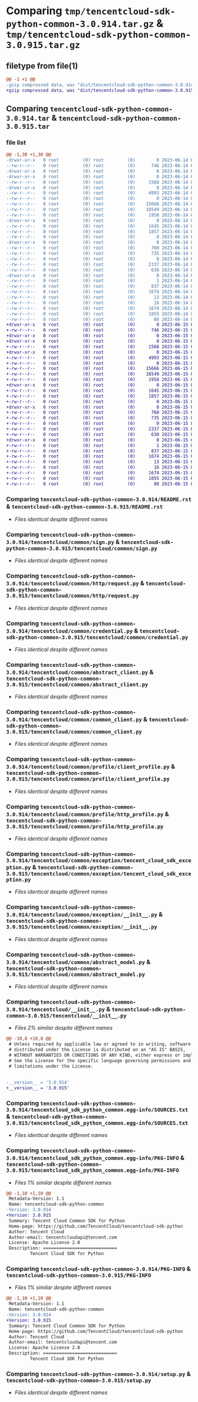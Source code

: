 # Comparing `tmp/tencentcloud-sdk-python-common-3.0.914.tar.gz` & `tmp/tencentcloud-sdk-python-common-3.0.915.tar.gz`

## filetype from file(1)

```diff
@@ -1 +1 @@
-gzip compressed data, was "dist/tencentcloud-sdk-python-common-3.0.914.tar", last modified: Wed Jun 14 00:23:15 2023, max compression
+gzip compressed data, was "dist/tencentcloud-sdk-python-common-3.0.915.tar", last modified: Thu Jun 15 00:22:18 2023, max compression
```

## Comparing `tencentcloud-sdk-python-common-3.0.914.tar` & `tencentcloud-sdk-python-common-3.0.915.tar`

### file list

```diff
@@ -1,30 +1,30 @@
-drwxr-xr-x   0 root         (0) root         (0)        0 2023-06-14 00:23:15.000000 tencentcloud-sdk-python-common-3.0.914/
--rw-r--r--   0 root         (0) root         (0)      746 2023-06-14 00:23:15.000000 tencentcloud-sdk-python-common-3.0.914/README.rst
-drwxr-xr-x   0 root         (0) root         (0)        0 2023-06-14 00:23:15.000000 tencentcloud-sdk-python-common-3.0.914/tencentcloud/
-drwxr-xr-x   0 root         (0) root         (0)        0 2023-06-14 00:23:15.000000 tencentcloud-sdk-python-common-3.0.914/tencentcloud/common/
--rw-r--r--   0 root         (0) root         (0)     1568 2023-06-14 00:23:15.000000 tencentcloud-sdk-python-common-3.0.914/tencentcloud/common/sign.py
-drwxr-xr-x   0 root         (0) root         (0)        0 2023-06-14 00:23:15.000000 tencentcloud-sdk-python-common-3.0.914/tencentcloud/common/http/
--rw-r--r--   0 root         (0) root         (0)     4993 2023-06-14 00:23:15.000000 tencentcloud-sdk-python-common-3.0.914/tencentcloud/common/http/request.py
--rw-r--r--   0 root         (0) root         (0)        0 2023-06-14 00:23:15.000000 tencentcloud-sdk-python-common-3.0.914/tencentcloud/common/http/__init__.py
--rw-r--r--   0 root         (0) root         (0)    15666 2023-06-14 00:23:15.000000 tencentcloud-sdk-python-common-3.0.914/tencentcloud/common/credential.py
--rw-r--r--   0 root         (0) root         (0)    18549 2023-06-14 00:23:15.000000 tencentcloud-sdk-python-common-3.0.914/tencentcloud/common/abstract_client.py
--rw-r--r--   0 root         (0) root         (0)     1958 2023-06-14 00:23:15.000000 tencentcloud-sdk-python-common-3.0.914/tencentcloud/common/common_client.py
-drwxr-xr-x   0 root         (0) root         (0)        0 2023-06-14 00:23:15.000000 tencentcloud-sdk-python-common-3.0.914/tencentcloud/common/profile/
--rw-r--r--   0 root         (0) root         (0)     1645 2023-06-14 00:23:15.000000 tencentcloud-sdk-python-common-3.0.914/tencentcloud/common/profile/client_profile.py
--rw-r--r--   0 root         (0) root         (0)     1857 2023-06-14 00:23:15.000000 tencentcloud-sdk-python-common-3.0.914/tencentcloud/common/profile/http_profile.py
--rw-r--r--   0 root         (0) root         (0)        0 2023-06-14 00:23:15.000000 tencentcloud-sdk-python-common-3.0.914/tencentcloud/common/profile/__init__.py
-drwxr-xr-x   0 root         (0) root         (0)        0 2023-06-14 00:23:15.000000 tencentcloud-sdk-python-common-3.0.914/tencentcloud/common/exception/
--rw-r--r--   0 root         (0) root         (0)      760 2023-06-14 00:23:15.000000 tencentcloud-sdk-python-common-3.0.914/tencentcloud/common/exception/tencent_cloud_sdk_exception.py
--rw-r--r--   0 root         (0) root         (0)      735 2023-06-14 00:23:15.000000 tencentcloud-sdk-python-common-3.0.914/tencentcloud/common/exception/__init__.py
--rw-r--r--   0 root         (0) root         (0)        0 2023-06-14 00:23:15.000000 tencentcloud-sdk-python-common-3.0.914/tencentcloud/common/__init__.py
--rw-r--r--   0 root         (0) root         (0)     2337 2023-06-14 00:23:15.000000 tencentcloud-sdk-python-common-3.0.914/tencentcloud/common/abstract_model.py
--rw-r--r--   0 root         (0) root         (0)      630 2023-06-14 00:23:15.000000 tencentcloud-sdk-python-common-3.0.914/tencentcloud/__init__.py
-drwxr-xr-x   0 root         (0) root         (0)        0 2023-06-14 00:23:15.000000 tencentcloud-sdk-python-common-3.0.914/tencentcloud_sdk_python_common.egg-info/
--rw-r--r--   0 root         (0) root         (0)        1 2023-06-14 00:23:15.000000 tencentcloud-sdk-python-common-3.0.914/tencentcloud_sdk_python_common.egg-info/dependency_links.txt
--rw-r--r--   0 root         (0) root         (0)      837 2023-06-14 00:23:15.000000 tencentcloud-sdk-python-common-3.0.914/tencentcloud_sdk_python_common.egg-info/SOURCES.txt
--rw-r--r--   0 root         (0) root         (0)     1674 2023-06-14 00:23:15.000000 tencentcloud-sdk-python-common-3.0.914/tencentcloud_sdk_python_common.egg-info/PKG-INFO
--rw-r--r--   0 root         (0) root         (0)       13 2023-06-14 00:23:15.000000 tencentcloud-sdk-python-common-3.0.914/tencentcloud_sdk_python_common.egg-info/top_level.txt
--rw-r--r--   0 root         (0) root         (0)       16 2023-06-14 00:23:15.000000 tencentcloud-sdk-python-common-3.0.914/tencentcloud_sdk_python_common.egg-info/requires.txt
--rw-r--r--   0 root         (0) root         (0)     1674 2023-06-14 00:23:15.000000 tencentcloud-sdk-python-common-3.0.914/PKG-INFO
--rw-r--r--   0 root         (0) root         (0)     1055 2023-06-14 00:23:15.000000 tencentcloud-sdk-python-common-3.0.914/setup.py
--rw-r--r--   0 root         (0) root         (0)       88 2023-06-14 00:23:15.000000 tencentcloud-sdk-python-common-3.0.914/setup.cfg
+drwxr-xr-x   0 root         (0) root         (0)        0 2023-06-15 00:22:18.000000 tencentcloud-sdk-python-common-3.0.915/
+-rw-r--r--   0 root         (0) root         (0)      746 2023-06-15 00:22:18.000000 tencentcloud-sdk-python-common-3.0.915/README.rst
+drwxr-xr-x   0 root         (0) root         (0)        0 2023-06-15 00:22:18.000000 tencentcloud-sdk-python-common-3.0.915/tencentcloud/
+drwxr-xr-x   0 root         (0) root         (0)        0 2023-06-15 00:22:18.000000 tencentcloud-sdk-python-common-3.0.915/tencentcloud/common/
+-rw-r--r--   0 root         (0) root         (0)     1568 2023-06-15 00:22:18.000000 tencentcloud-sdk-python-common-3.0.915/tencentcloud/common/sign.py
+drwxr-xr-x   0 root         (0) root         (0)        0 2023-06-15 00:22:18.000000 tencentcloud-sdk-python-common-3.0.915/tencentcloud/common/http/
+-rw-r--r--   0 root         (0) root         (0)     4993 2023-06-15 00:22:18.000000 tencentcloud-sdk-python-common-3.0.915/tencentcloud/common/http/request.py
+-rw-r--r--   0 root         (0) root         (0)        0 2023-06-15 00:22:18.000000 tencentcloud-sdk-python-common-3.0.915/tencentcloud/common/http/__init__.py
+-rw-r--r--   0 root         (0) root         (0)    15666 2023-06-15 00:22:18.000000 tencentcloud-sdk-python-common-3.0.915/tencentcloud/common/credential.py
+-rw-r--r--   0 root         (0) root         (0)    18549 2023-06-15 00:22:18.000000 tencentcloud-sdk-python-common-3.0.915/tencentcloud/common/abstract_client.py
+-rw-r--r--   0 root         (0) root         (0)     1958 2023-06-15 00:22:18.000000 tencentcloud-sdk-python-common-3.0.915/tencentcloud/common/common_client.py
+drwxr-xr-x   0 root         (0) root         (0)        0 2023-06-15 00:22:18.000000 tencentcloud-sdk-python-common-3.0.915/tencentcloud/common/profile/
+-rw-r--r--   0 root         (0) root         (0)     1645 2023-06-15 00:22:18.000000 tencentcloud-sdk-python-common-3.0.915/tencentcloud/common/profile/client_profile.py
+-rw-r--r--   0 root         (0) root         (0)     1857 2023-06-15 00:22:18.000000 tencentcloud-sdk-python-common-3.0.915/tencentcloud/common/profile/http_profile.py
+-rw-r--r--   0 root         (0) root         (0)        0 2023-06-15 00:22:18.000000 tencentcloud-sdk-python-common-3.0.915/tencentcloud/common/profile/__init__.py
+drwxr-xr-x   0 root         (0) root         (0)        0 2023-06-15 00:22:18.000000 tencentcloud-sdk-python-common-3.0.915/tencentcloud/common/exception/
+-rw-r--r--   0 root         (0) root         (0)      760 2023-06-15 00:22:18.000000 tencentcloud-sdk-python-common-3.0.915/tencentcloud/common/exception/tencent_cloud_sdk_exception.py
+-rw-r--r--   0 root         (0) root         (0)      735 2023-06-15 00:22:18.000000 tencentcloud-sdk-python-common-3.0.915/tencentcloud/common/exception/__init__.py
+-rw-r--r--   0 root         (0) root         (0)        0 2023-06-15 00:22:18.000000 tencentcloud-sdk-python-common-3.0.915/tencentcloud/common/__init__.py
+-rw-r--r--   0 root         (0) root         (0)     2337 2023-06-15 00:22:18.000000 tencentcloud-sdk-python-common-3.0.915/tencentcloud/common/abstract_model.py
+-rw-r--r--   0 root         (0) root         (0)      630 2023-06-15 00:22:18.000000 tencentcloud-sdk-python-common-3.0.915/tencentcloud/__init__.py
+drwxr-xr-x   0 root         (0) root         (0)        0 2023-06-15 00:22:18.000000 tencentcloud-sdk-python-common-3.0.915/tencentcloud_sdk_python_common.egg-info/
+-rw-r--r--   0 root         (0) root         (0)        1 2023-06-15 00:22:18.000000 tencentcloud-sdk-python-common-3.0.915/tencentcloud_sdk_python_common.egg-info/dependency_links.txt
+-rw-r--r--   0 root         (0) root         (0)      837 2023-06-15 00:22:18.000000 tencentcloud-sdk-python-common-3.0.915/tencentcloud_sdk_python_common.egg-info/SOURCES.txt
+-rw-r--r--   0 root         (0) root         (0)     1674 2023-06-15 00:22:18.000000 tencentcloud-sdk-python-common-3.0.915/tencentcloud_sdk_python_common.egg-info/PKG-INFO
+-rw-r--r--   0 root         (0) root         (0)       13 2023-06-15 00:22:18.000000 tencentcloud-sdk-python-common-3.0.915/tencentcloud_sdk_python_common.egg-info/top_level.txt
+-rw-r--r--   0 root         (0) root         (0)       16 2023-06-15 00:22:18.000000 tencentcloud-sdk-python-common-3.0.915/tencentcloud_sdk_python_common.egg-info/requires.txt
+-rw-r--r--   0 root         (0) root         (0)     1674 2023-06-15 00:22:18.000000 tencentcloud-sdk-python-common-3.0.915/PKG-INFO
+-rw-r--r--   0 root         (0) root         (0)     1055 2023-06-15 00:22:18.000000 tencentcloud-sdk-python-common-3.0.915/setup.py
+-rw-r--r--   0 root         (0) root         (0)       88 2023-06-15 00:22:18.000000 tencentcloud-sdk-python-common-3.0.915/setup.cfg
```

### Comparing `tencentcloud-sdk-python-common-3.0.914/README.rst` & `tencentcloud-sdk-python-common-3.0.915/README.rst`

 * *Files identical despite different names*

### Comparing `tencentcloud-sdk-python-common-3.0.914/tencentcloud/common/sign.py` & `tencentcloud-sdk-python-common-3.0.915/tencentcloud/common/sign.py`

 * *Files identical despite different names*

### Comparing `tencentcloud-sdk-python-common-3.0.914/tencentcloud/common/http/request.py` & `tencentcloud-sdk-python-common-3.0.915/tencentcloud/common/http/request.py`

 * *Files identical despite different names*

### Comparing `tencentcloud-sdk-python-common-3.0.914/tencentcloud/common/credential.py` & `tencentcloud-sdk-python-common-3.0.915/tencentcloud/common/credential.py`

 * *Files identical despite different names*

### Comparing `tencentcloud-sdk-python-common-3.0.914/tencentcloud/common/abstract_client.py` & `tencentcloud-sdk-python-common-3.0.915/tencentcloud/common/abstract_client.py`

 * *Files identical despite different names*

### Comparing `tencentcloud-sdk-python-common-3.0.914/tencentcloud/common/common_client.py` & `tencentcloud-sdk-python-common-3.0.915/tencentcloud/common/common_client.py`

 * *Files identical despite different names*

### Comparing `tencentcloud-sdk-python-common-3.0.914/tencentcloud/common/profile/client_profile.py` & `tencentcloud-sdk-python-common-3.0.915/tencentcloud/common/profile/client_profile.py`

 * *Files identical despite different names*

### Comparing `tencentcloud-sdk-python-common-3.0.914/tencentcloud/common/profile/http_profile.py` & `tencentcloud-sdk-python-common-3.0.915/tencentcloud/common/profile/http_profile.py`

 * *Files identical despite different names*

### Comparing `tencentcloud-sdk-python-common-3.0.914/tencentcloud/common/exception/tencent_cloud_sdk_exception.py` & `tencentcloud-sdk-python-common-3.0.915/tencentcloud/common/exception/tencent_cloud_sdk_exception.py`

 * *Files identical despite different names*

### Comparing `tencentcloud-sdk-python-common-3.0.914/tencentcloud/common/exception/__init__.py` & `tencentcloud-sdk-python-common-3.0.915/tencentcloud/common/exception/__init__.py`

 * *Files identical despite different names*

### Comparing `tencentcloud-sdk-python-common-3.0.914/tencentcloud/common/abstract_model.py` & `tencentcloud-sdk-python-common-3.0.915/tencentcloud/common/abstract_model.py`

 * *Files identical despite different names*

### Comparing `tencentcloud-sdk-python-common-3.0.914/tencentcloud/__init__.py` & `tencentcloud-sdk-python-common-3.0.915/tencentcloud/__init__.py`

 * *Files 2% similar despite different names*

```diff
@@ -10,8 +10,8 @@
 # Unless required by applicable law or agreed to in writing, software
 # distributed under the License is distributed on an "AS IS" BASIS,
 # WITHOUT WARRANTIES OR CONDITIONS OF ANY KIND, either express or implied.
 # See the License for the specific language governing permissions and
 # limitations under the License.
 
 
-__version__ = '3.0.914'
+__version__ = '3.0.915'
```

### Comparing `tencentcloud-sdk-python-common-3.0.914/tencentcloud_sdk_python_common.egg-info/SOURCES.txt` & `tencentcloud-sdk-python-common-3.0.915/tencentcloud_sdk_python_common.egg-info/SOURCES.txt`

 * *Files identical despite different names*

### Comparing `tencentcloud-sdk-python-common-3.0.914/tencentcloud_sdk_python_common.egg-info/PKG-INFO` & `tencentcloud-sdk-python-common-3.0.915/tencentcloud_sdk_python_common.egg-info/PKG-INFO`

 * *Files 1% similar despite different names*

```diff
@@ -1,10 +1,10 @@
 Metadata-Version: 1.1
 Name: tencentcloud-sdk-python-common
-Version: 3.0.914
+Version: 3.0.915
 Summary: Tencent Cloud Common SDK for Python
 Home-page: https://github.com/TencentCloud/tencentcloud-sdk-python
 Author: Tencent Cloud
 Author-email: tencentcloudapi@tencent.com
 License: Apache License 2.0
 Description: ============================
         Tencent Cloud SDK for Python
```

### Comparing `tencentcloud-sdk-python-common-3.0.914/PKG-INFO` & `tencentcloud-sdk-python-common-3.0.915/PKG-INFO`

 * *Files 1% similar despite different names*

```diff
@@ -1,10 +1,10 @@
 Metadata-Version: 1.1
 Name: tencentcloud-sdk-python-common
-Version: 3.0.914
+Version: 3.0.915
 Summary: Tencent Cloud Common SDK for Python
 Home-page: https://github.com/TencentCloud/tencentcloud-sdk-python
 Author: Tencent Cloud
 Author-email: tencentcloudapi@tencent.com
 License: Apache License 2.0
 Description: ============================
         Tencent Cloud SDK for Python
```

### Comparing `tencentcloud-sdk-python-common-3.0.914/setup.py` & `tencentcloud-sdk-python-common-3.0.915/setup.py`

 * *Files identical despite different names*

